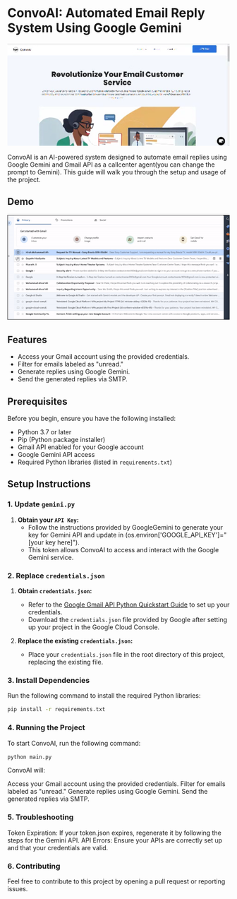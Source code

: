 # ConvoAI: Automated Email Reply System Using Google Gemini


![ConvoAI Logo](images/website.png)

ConvoAI is an AI-powered system designed to automate email replies using Google Gemini and Gmail API as a callcenter agent(you can change the prompt to Gemini). This guide will walk you through the setup and usage of the project.
## Demo

![ConvoAI in Action](images/GIF.gif)

## Features

- Access your Gmail account using the provided credentials.
- Filter for emails labeled as "unread."
- Generate replies using Google Gemini.
- Send the generated replies via SMTP.
## Prerequisites

Before you begin, ensure you have the following installed:

- Python 3.7 or later
- Pip (Python package installer)
- Gmail API enabled for your Google account
- Google Gemini API access
- Required Python libraries (listed in `requirements.txt`)

## Setup Instructions

### 1. Update `gemini.py`

1. **Obtain your `API Key`:**
   - Follow the instructions provided by GoogleGemini to generate your key for  Gemini API and update in (os.environ['GOOGLE_API_KEY']="[your key here]").
   - This token allows ConvoAI to access and interact with the Google Gemini service.



### 2. Replace `credentials.json`

1. **Obtain `credentials.json`:**
   - Refer to the [Google Gmail API Python Quickstart Guide](https://developers.google.com/gmail/api/quickstart/python) to set up your credentials.
   - Download the `credentials.json` file provided by Google after setting up your project in the Google Cloud Console.

2. **Replace the existing `credentials.json`:**
   - Place your `credentials.json` file in the root directory of this project, replacing the existing file.

### 3. Install Dependencies

Run the following command to install the required Python libraries:

```bash
pip install -r requirements.txt
```
### 4. Running the Project
To start ConvoAI, run the following command:
```bash
python main.py
```
ConvoAI will:

Access your Gmail account using the provided credentials.
Filter for emails labeled as "unread."
Generate replies using Google Gemini.
Send the generated replies via SMTP.

### 5. Troubleshooting
Token Expiration: If your token.json expires, regenerate it by following the steps for the Gemini API.
API Errors: Ensure your APIs are correctly set up and that your credentials are valid.

### 6. Contributing
Feel free to contribute to this project by opening a pull request or reporting issues.
